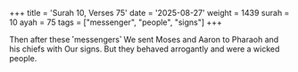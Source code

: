 +++
title = 'Surah 10, Verses 75'
date = '2025-08-27'
weight = 1439
surah = 10
ayah = 75
tags = ["messenger", "people", "signs"]
+++

Then after these ˹messengers˺ We sent Moses and Aaron to Pharaoh and his chiefs with Our signs. But they behaved arrogantly and were a wicked people.